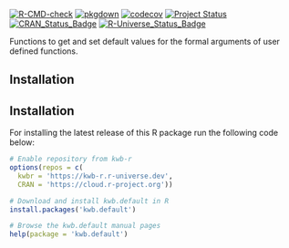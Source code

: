 [![R-CMD-check](https://github.com/KWB-R/kwb.default/workflows/R-CMD-check/badge.svg)](https://github.com/KWB-R/kwb.default/actions?query=workflow%3AR-CMD-check)
[![pkgdown](https://github.com/KWB-R/kwb.default/workflows/pkgdown/badge.svg)](https://github.com/KWB-R/kwb.default/actions?query=workflow%3Apkgdown)
[![codecov](https://codecov.io/github/KWB-R/kwb.default/branch/main/graphs/badge.svg)](https://codecov.io/github/KWB-R/kwb.default)
[![Project Status](https://img.shields.io/badge/lifecycle-experimental-orange.svg)](https://www.tidyverse.org/lifecycle/#experimental)
[![CRAN_Status_Badge](https://www.r-pkg.org/badges/version/kwb.default)]()
[![R-Universe_Status_Badge](https://kwb-r.r-universe.dev/badges/kwb.default)](https://kwb-r.r-universe.dev/)

Functions to get and set default values for the formal
arguments of user defined functions.

## Installation


## Installation

For installing the latest release of this R package run the following code below:

```r
# Enable repository from kwb-r
options(repos = c(
  kwbr = 'https://kwb-r.r-universe.dev',
  CRAN = 'https://cloud.r-project.org'))

# Download and install kwb.default in R
install.packages('kwb.default')

# Browse the kwb.default manual pages
help(package = 'kwb.default')

```

